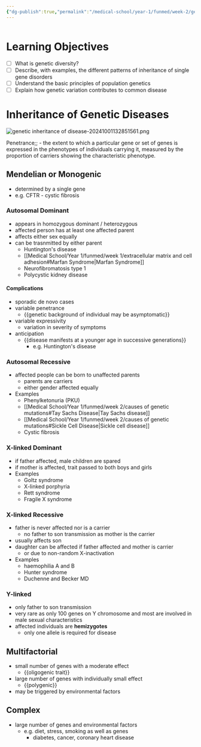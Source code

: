 ```yaml
---
{"dg-publish":true,"permalink":"/medical-school/year-1/funmed/week-2/genetic-inheritance-of-disease/","tags":["funmed"]}
---
```


```table-of-contents
```
# Learning Objectives
- [ ] What is genetic diversity?
- [ ] Describe, with examples, the different patterns of inheritance of single gene disorders
- [ ] Understand the basic principles of population genetics
- [ ] Explain how genetic variation contributes to common disease

# Inheritance of Genetic Diseases
![genetic inheritance of disease-20241001132851561.png](/img/user/Medical%20School/Year%201/funmed/week%202/attachments/genetic%20inheritance%20of%20disease-20241001132851561.png)

Penetrance;; - the extent to which a particular gene or set of genes is expressed in the phenotypes of individuals carrying it, measured by the proportion of carriers showing the characteristic phenotype.
## Mendelian or Monogenic
- determined by a single gene
- e.g. CFTR - cystic fibrosis

### Autosomal Dominant
- appears in homozygous dominant / heterozygous
- affected person has at least one affected parent
- affects either sex equally
- can be trasnmitted by either parent
	- Huntington's disease
	- [[Medical School/Year 1/funmed/week 1/extracellular matrix and cell adhesion#Marfan Syndrome\|Marfan Syndrome]]
	- Neurofibromatosis type 1
	- Polycystic kidney disease

#### Complications
- sporadic de novo cases
- variable penetrance
	- {{genetic background of individual may be asymptomatic}}
- variable expressivity
	- variation in severity of symptoms
- anticipation
	- {{disease manifests at a younger age in successive generations}}
		- e.g. Huntington's disease

### Autosomal Recessive
- affected people can be born to unaffected parents
	- parents are carriers
	- either gender affected equally
- Examples
	- Phenylketonuria (PKU)
	- [[Medical School/Year 1/funmed/week 2/causes of genetic mutations#Tay Sachs Disease\|Tay Sachs disease]]
	- [[Medical School/Year 1/funmed/week 2/causes of genetic mutations#Sickle Cell Disease\|Sickle cell disease]]
	- Cystic fibrosis
### X-linked Dominant
- if father affected, male children are spared
- if mother is affected, trait passed to both boys and girls
- Examples
	- Goltz syndrome
	- X-linked porphyria
	- Rett syndrome
	- Fragile X syndrome
### X-linked Recessive
- father is never affected nor is a carrier
	- no father to son transmission as mother is the carrier
- usually affects son
- daughter can be affected if father affected and mother is carrier
	- or due to non-random X-inactivation
- Examples
	- haemophilia A and B
	- Hunter syndrome
	- Duchenne and Becker MD
### Y-linked
- only father to son transmission
- very rare as only 100 genes on Y chromosome and most are involved in male sexual characteristics
- affected individuals are **hemizygotes**
	- only one allele is required for disease

## Multifactorial
- small number of genes with a moderate effect
	- {{oligogenic trait}}
- large number of genes with individually small effect
	- {{polygenic}}
- may be triggered by environmental factors
## Complex
- large number of genes and environmental factors
	- e.g. diet, stress, smoking as well as genes
		- diabetes, cancer, coronary heart disease

